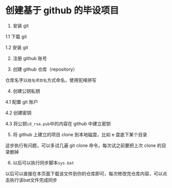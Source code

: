 # 创建基于 github 的毕设项目

1. 安装 git

1.1 下载 git

1.2 安装 git

2. 注册 github 账号

3. 创建 github 仓库（repository）

仓库名字以`姓名项目名`方式命名，使用驼峰拼写

4. 创建公钥私钥

4.1 配置 git 账户

4.2 创建密钥

4.3 将公钥`id_rsa.pub`中的内容在 github 中建立密钥

5. 将 github 上建立的项目 clone 到本地磁盘，比如 e 盘底下某个目录

这步执行有问题，可以多试几遍 git clone 命令，每次试之前要把上次 clone 的目录删掉

6. 以后可以执行同步脚本`sys.bat`

以后可以直接在本页面下载该文件到你的仓库即可，每次修改完仓库内容，可以点击执行该bat文件完成同步